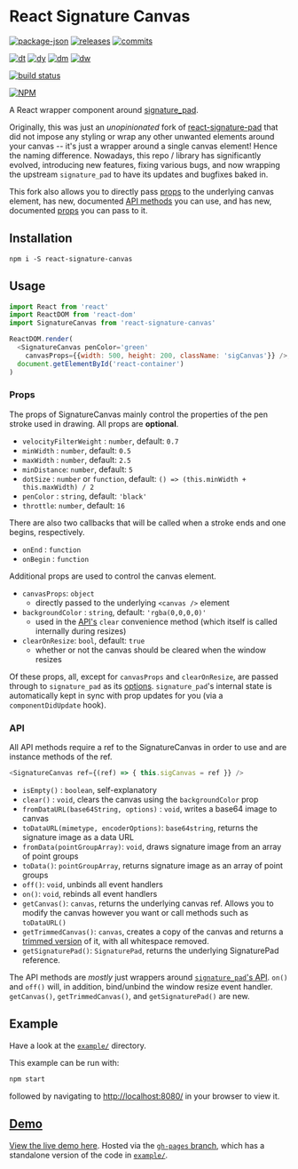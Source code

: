 # React Signature Canvas

[![package-json](https://img.shields.io/github/package-json/v/agilgur5/react-signature-canvas.svg)](https://npmjs.org/package/react-signature-canvas)
[![releases](https://img.shields.io/github/tag-pre/agilgur5/react-signature-canvas.svg)](https://github.com/agilgur5/react-signature-canvas/releases)
[![commits](https://img.shields.io/github/commits-since/agilgur5/react-signature-canvas/v1.0.2.svg)](https://github.com/agilgur5/react-signature-canvas/commits/master)

[![dt](https://img.shields.io/npm/dt/react-signature-canvas.svg)](https://npmjs.org/package/react-signature-canvas)
[![dy](https://img.shields.io/npm/dy/react-signature-canvas.svg)](https://npmjs.org/package/react-signature-canvas)
[![dm](https://img.shields.io/npm/dm/react-signature-canvas.svg)](https://npmjs.org/package/react-signature-canvas)
[![dw](https://img.shields.io/npm/dw/react-signature-canvas.svg)](https://npmjs.org/package/react-signature-canvas)

[![build status](https://img.shields.io/travis/agilgur5/react-signature-canvas.svg)](https://travis-ci.org/agilgur5/react-signature-canvas)

[![NPM](https://nodei.co/npm/react-signature-canvas.png?downloads=true&downloadRank=true&stars=true)](https://npmjs.org/package/react-signature-canvas)

A React wrapper component around [signature_pad](https://github.com/szimek/signature_pad).

Originally, this was just an _unopinionated_ fork of [react-signature-pad](https://github.com/blackjk3/react-signature-pad) that did not impose any styling or wrap any other unwanted elements around your canvas -- it's just a wrapper around a single canvas element!
Hence the naming difference.
Nowadays, this repo / library has significantly evolved, introducing new features, fixing various bugs, and now wrapping the upstream `signature_pad` to have its updates and bugfixes baked in.

This fork also allows you to directly pass [props](#props) to the underlying canvas element, has new, documented [API methods](#api) you can use, and has new, documented [props](#props) you can pass to it.

## Installation

`npm i -S react-signature-canvas`

## Usage

```javascript
import React from 'react'
import ReactDOM from 'react-dom'
import SignatureCanvas from 'react-signature-canvas'

ReactDOM.render(
  <SignatureCanvas penColor='green'
    canvasProps={{width: 500, height: 200, className: 'sigCanvas'}} />,
  document.getElementById('react-container')
)
```

### Props

The props of SignatureCanvas mainly control the properties of the pen stroke used in drawing.
All props are **optional**.

- `velocityFilterWeight` : `number`, default: `0.7`
- `minWidth` : `number`, default: `0.5`
- `maxWidth` : `number`, default: `2.5`
- `minDistance`: `number`, default: `5`
- `dotSize` : `number` or `function`,
  default: `() => (this.minWidth + this.maxWidth) / 2`
- `penColor` : `string`, default: `'black'`
- `throttle`: `number`, default: `16`

There are also two callbacks that will be called when a stroke ends and one begins, respectively.

- `onEnd` : `function`
- `onBegin` : `function`

Additional props are used to control the canvas element.

- `canvasProps`: `object`
  - directly passed to the underlying `<canvas />` element
- `backgroundColor` : `string`, default: `'rgba(0,0,0,0)'`
  - used in the [API's](#api) `clear` convenience method (which itself is called internally during resizes)
- `clearOnResize`: `bool`, default: `true`
  - whether or not the canvas should be cleared when the window resizes

Of these props, all, except for `canvasProps` and `clearOnResize`, are passed through to `signature_pad` as its [options](https://github.com/szimek/signature_pad#options).
`signature_pad`'s internal state is automatically kept in sync with prop updates for you (via a `componentDidUpdate` hook).

### API

All API methods require a ref to the SignatureCanvas in order to use and are instance methods of the ref.

```javascript
<SignatureCanvas ref={(ref) => { this.sigCanvas = ref }} />
```

- `isEmpty()` : `boolean`, self-explanatory
- `clear()` : `void`, clears the canvas using the `backgroundColor` prop
- `fromDataURL(base64String, options)` : `void`, writes a base64 image to canvas
- `toDataURL(mimetype, encoderOptions)`: `base64string`, returns the signature image as a data URL
- `fromData(pointGroupArray)`: `void`, draws signature image from an array of point groups
- `toData()`: `pointGroupArray`, returns signature image as an array of point groups
- `off()`: `void`, unbinds all event handlers
- `on()`: `void`, rebinds all event handlers
- `getCanvas()`: `canvas`, returns the underlying canvas ref.
  Allows you to modify the canvas however you want or call methods such as `toDataURL()`
- `getTrimmedCanvas()`: `canvas`, creates a copy of the canvas and returns a [trimmed version](https://github.com/agilgur5/trim-canvas) of it, with all whitespace removed.
- `getSignaturePad()`: `SignaturePad`, returns the underlying SignaturePad reference.

The API methods are _mostly_ just wrappers around [`signature_pad`'s API](https://github.com/szimek/signature_pad#api).
`on()` and `off()` will, in addition, bind/unbind the window resize event handler.
`getCanvas()`, `getTrimmedCanvas()`, and `getSignaturePad()` are new.

## Example

Have a look at the [`example/`](example/) directory.

This example can be run with:

```bash
npm start
```

followed by navigating to [http://localhost:8080/](http://localhost:8080/) in your browser to view it.

## [Demo](https://agilgur5.github.io/react-signature-canvas/)

[View the live demo here](https://agilgur5.github.io/react-signature-canvas/).
Hosted via the [`gh-pages` branch](https://github.com/agilgur5/react-signature-canvas/tree/gh-pages), which has a standalone version of the code in [`example/`](example/).
